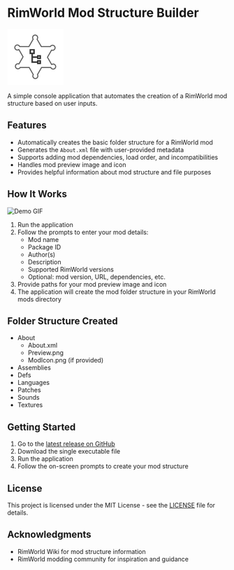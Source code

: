 ﻿# RimWorld Mod Structure Builder

![App Icon](RW%20Mod%20Structure%20Builder.png)

A simple console application that automates the creation of a RimWorld mod structure based on user inputs.

## Features

- Automatically creates the basic folder structure for a RimWorld mod
- Generates the `About.xml` file with user-provided metadata
- Supports adding mod dependencies, load order, and incompatibilities
- Handles mod preview image and icon
- Provides helpful information about mod structure and file purposes

## How It Works

![Demo GIF](Ussage.gif)

1. Run the application
2. Follow the prompts to enter your mod details:
    - Mod name
    - Package ID
    - Author(s)
    - Description
    - Supported RimWorld versions
    - Optional: mod version, URL, dependencies, etc.
3. Provide paths for your mod preview image and icon
4. The application will create the mod folder structure in your RimWorld mods directory

## Folder Structure Created

- About
    - About.xml
    - Preview.png
    - ModIcon.png (if provided)
- Assemblies
- Defs
- Languages
- Patches
- Sounds
- Textures

## Getting Started

1. Go to the [latest release on GitHub](https://github.com/Peko7182/RimWorld-Mod-Structure-Builder/releases)
2. Download the single executable file
3. Run the application
4. Follow the on-screen prompts to create your mod structure

## License

This project is licensed under the MIT License - see the [LICENSE](LICENSE) file for details.

## Acknowledgments

- RimWorld Wiki for mod structure information
- RimWorld modding community for inspiration and guidance